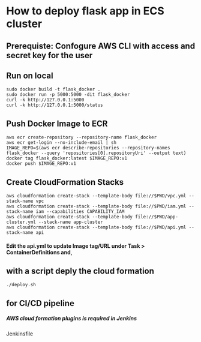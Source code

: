 
# How to deploy flask app in ECS cluster

## Prerequiste: Confogure AWS CLI with access and secret key for the user

## Run on local
```
sudo docker build -t flask_docker .
sudo docker run -p 5000:5000 -dit flask_docker
curl -k http://127.0.0.1:5000 
curl -k http://127.0.0.1:5000/status
```
## Push Docker Image to ECR
```
aws ecr create-repository --repository-name flask_docker 
aws ecr get-login --no-include-email | sh 
IMAGE_REPO=$(aws ecr describe-repositories --repository-names flask_docker --query 'repositories[0].repositoryUri' --output text)
docker tag flask_docker:latest $IMAGE_REPO:v1
docker push $IMAGE_REPO:v1
```
## Create CloudFormation Stacks
```
aws cloudformation create-stack --template-body file://$PWD/vpc.yml --stack-name vpc
aws cloudformation create-stack --template-body file://$PWD/iam.yml --stack-name iam --capabilities CAPABILITY_IAM
aws cloudformation create-stack --template-body file://$PWD/app-cluster.yml --stack-name app-cluster
aws cloudformation create-stack --template-body file://$PWD/api.yml --stack-name api
```
#### Edit the api.yml to update Image tag/URL under Task > ContainerDefinitions and, <br>

## with a script deply the cloud formation
```
./deploy.sh
```
## for CI/CD pipeline
##### AWS cloud formation plugins is required in Jenkins
Jenkinsfile
